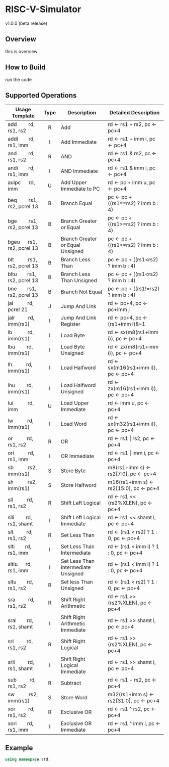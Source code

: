 # RISC-V-Simulator
v1.0.0 (beta release)


## Overview
this is overview

## How to Build
run the code

## Supported Operations
| Usage Template             | Type | Description                         | Detailed Description                  |
|----------------------------|:----:|-------------------------------------|---------------------------------------|
| add  &emsp; &ensp;   rd, rs1, rs2       |   R  | Add                                 | rd ← rs1 + rs2, pc ← pc+4             |
| addi &emsp;  &nbsp;  rd, rs1, imm       |   I  | Add Immediate                       | rd ← rs1 + imm i, pc ← pc+4           |
| and   &emsp; &ensp;  rd, rs1, rs2       |   R  | AND                                 | rd ← rs1 & rs2, pc ← pc+4             |
| andi  &emsp;  &nbsp;  rd, rs1, imm       |   I  | AND Immediate                       | rd ← rs1 & imm i, pc ← pc+4           |
| auipc  &nbsp; &ensp;  rd, imm            |   U  | Add Upper Immediate to PC           | rd ← pc + imm u, pc ← pc+4            |
| beq   &emsp; &ensp;  rs1, rs2, pcrel 13 |   B  | Branch Equal                        | pc ← pc + ((rs1==rs2) ? imm b : 4)    |
| bge  &emsp; &ensp;  rs1, rs2, pcrel 13 |   B  | Branch Greater or Equal             | pc ← pc + ((rs1>=rs2) ? imm b : 4)    |
| bgeu  &ensp;  &nbsp;  rs1, rs2, pcrel 13 |   B  | Branch Greater or Equal Unsigned    | pc ← pc + ((rs1>=rs2) ? imm b : 4)    |
| blt   &emsp; &emsp;  rs1, rs2, pcrel 13 |   B  | Branch Less Than                    | pc ← pc + ((rs1<rs2) ? imm b : 4)     |
| bltu &emsp;  &nbsp;  rs1, rs2, pcrel 13 |   B  | Branch Less Than Unsigned           | pc ← pc + ((rs1<rs2) ? imm b : 4)     |
| bne   &emsp; &nbsp;  rs1, rs2, pcrel 13 |   B  | Branch Not Equal                    | pc ← pc + ((rs1!=rs2) ? imm b : 4)    |
| jal   &emsp; &ensp; &nbsp;  rd, pcrel 21       |   J  | Jump And Link                       | rd ← pc+4, pc ← pc+imm j              |
| jalr &emsp;  &nbsp; &nbsp;  rd, imm(rs1)       |   I  | Jump And Link Register              | rd ← pc+4, pc ← (rs1+imm i)&~1        |
| lb &emsp; &ensp; &ensp;  rd, imm(rs1)       | I    | Load Byte                           | rd ← sx(m8(rs1+imm i)), pc ← pc+4     |
| lbu  &emsp; &ensp;   rd, imm(rs1)       | I    | Load Byte Unsigned                  | rd ← zx(m8(rs1+imm i)), pc ← pc+4     |
| lh   &emsp; &emsp;    rd, imm(rs1)       | I    | Load Halfword                       | rd ← sx(m16(rs1+imm i)), pc ← pc+4    |
| lhu  &ensp;  &emsp;   rd, imm(rs1)       | I    | Load Halfword Unsigned              | rd ← zx(m16(rs1+imm i)), pc ← pc+4    |
| lui  &ensp;  &emsp; &nbsp; rd, imm            | U    | Load Upper Immediate                | rd ← imm u, pc ← pc+4                 |
| lw   &emsp; &emsp;   rd, imm(rs1)       | I    | Load Word                           | rd ← sx(m32(rs1+imm i)), pc ← pc+4    |
| or &emsp; &emsp; rd, rs1, rs2            | R    | OR                                  | rd ← rs1 \| rs2, pc ← pc+4            |
| ori &emsp; &emsp; rd, rs1, imm           | I    | OR Immediate                        | rd ← rs1 \| imm i, pc ← pc+4          |
| sb &emsp; &emsp; rs2, imm(rs1)           | S    | Store Byte                          | m8(rs1+imm s) ← rs2[7:0], pc ← pc+4   |
| sh &emsp; &emsp; rs2, imm(rs1)           | S    | Store Halfword                      | m16(rs1+imm s) ← rs2[15:0], pc ← pc+4 |
| sll &emsp; &emsp; rd, rs1, rs2           | R    | Shift Left Logical                  | rd ← rs1 << (rs2%XLEN), pc ← pc+4     |
| slli &emsp;  &ensp; rd, rs1, shamt        | I    | Shift Left Logical Immediate        | rd ← rs1 << shamt i, pc ← pc+4        |
| slt &ensp; &ensp; &ensp; rd, rs1, rs2           | R    | Set Less Than                       | rd ← (rs1 < rs2) ? 1 : 0, pc ← pc+4   |
| slti &emsp;  &nbsp; rd, rs1, imm          | I    | Set Less Than Intermediate          | rd ← (rs1 < imm i) ? 1 : 0, pc ← pc+4 |
| sltiu &nbsp; &ensp; rd, rs1, imm         | I    | Set Less Than Intermediate Unsigned | rd ← (rs1 < imm i) ? 1 : 0, pc ← pc+4 |
| sltu &emsp;  &nbsp; rd, rs1, rs2          | R    | Set less Than Unsigned              | rd ← (rs1 < rs2) ? 1 : 0, pc ← pc+4   |
| sra &ensp; &ensp; &ensp; rd, rs1, rs2           | R    | Shift Right Arithmetic              | rd ← rs1 >> (rs2%XLEN), pc ← pc+4     |
| srai &emsp;  &nbsp; rd, rs1, shamt        | I    | Shift Right Arithmetic Immediate    | rd ← rs1 >> shamt i, pc ← pc+4        |
| srl &ensp; &ensp; &ensp; rd, rs1, rs2           | R    | Shift Right Logical                 | rd ← rs1 >> (rs2%XLEN), pc ← pc+4     |
| srli&emsp; &ensp;  &nbsp; rd, rs1, shamt        | I    | Shift Right Logical Immediate       | rd ← rs1 >> shamt i, pc ← pc+4        |
| sub &ensp; &ensp; &ensp; rd, rs1, rs2           | R    | Subtract                            | rd ← rs1 - rs2, pc ← pc+4             |
| sw &emsp; &emsp;  rs2, imm(rs1)           | S    | Store Word                          | m32(rs1+imm s) ← rs2[31:0], pc ← pc+4 |
| xor &ensp; &ensp; &ensp; rd, rs1, rs2           | R    | Exclusive OR                        | rd ← rs1 ^ rs2, pc ← pc+4             |
| xori &emsp;  &nbsp; rd, rs1, imm          | I    | Exclusive OR Immediate              | rd ← rs1 ^ imm i, pc ← pc+4           |

## Example
```C++
using namespace std;
```
